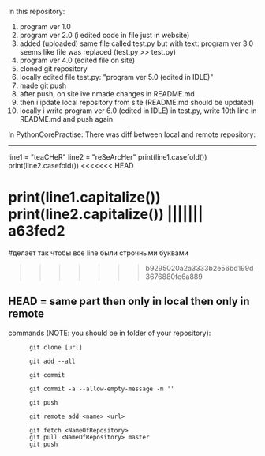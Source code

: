 In this repository:
1. program ver 1.0
2. program ver 2.0 (i edited code in file just in website)
3. added (uploaded) same file called test.py but with text: program ver 3.0
seems like file was replaced (test.py >> test.py)
4. program ver 4.0 (edited file on site)
5. cloned git repository
6. locally edited file test.py: "program ver 5.0 (edited in IDLE)"
7. made git push
8. after push, on site ive nmade changes in README.md
9. then i ipdate local repository from site (README.md should be updated)
10. locally i write program ver 6.0 (edited in IDLE) in test.py, write 10th line in README.md and push again

In PythonCorePractise:
There was diff between local and remote repository:

---------------------------------------------------------------------
line1 = "teaCHeR"
line2 = "reSeArcHer"
print(line1.casefold())
print(line2.casefold())
<<<<<<< HEAD

print(line1.capitalize())
print(line2.capitalize())
||||||| a63fed2
=======
#делает так чтобы все line были строчными буквами
>>>>>>> b9295020a2a3333b2e56bd199d3676880fe6a889

HEAD = same part
then only in local
then only in remote
---------------------------------------------------------------------
commands (NOTE: you should be in folder of your repository): 

          git clone [url]
          
          git add --all
          
          git commit
          
          git commit -a --allow-empty-message -m ''
          
          git push

          git remote add <name> <url>
          
          git fetch <NameOfRepository>
          git pull <NameOfRepository> master
          git push
